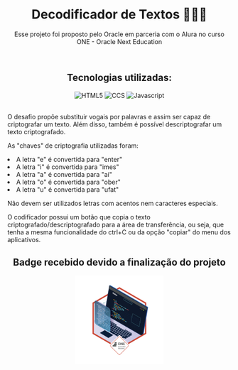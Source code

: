 <h1 align="center">Decodificador de Textos 🕵🏻‍♀️</h1>
<p align="center">Esse projeto foi proposto pelo Oracle em parceria com o Alura no curso ONE - Oracle Next Education</p>

<br>

<div align="center">
  <h2>Tecnologias utilizadas:</h2>
  <img align="center" alt="HTML5" src="https://img.shields.io/badge/HTML5-E34F26?style=for-the-badge&logo=html5&logoColor=white"/> <img align="center" alt="CCS" src="https://img.shields.io/badge/CSS-239120?&style=for-the-badge&logo=css3&logoColor=white"/> <img align="center" alt="Javascript" src="https://img.shields.io/badge/JavaScript-F7DF1E?style=for-the-badge&logo=javascript&logoColor=black"/> 
</div>

<br>

  <p>O desafio propõe substituir vogais por palavras e assim ser capaz de criptografar um texto. Além disso, também é possível descriptografar um texto criptografado.</p>

  <p>As "chaves" de criptografia utilizadas foram:</p>
  <p><li>A letra "e" é convertida para "enter"</li>
  <li>A letra "i" é convertida para "imes"</li>
  <li>A letra "a" é convertida para "ai"</li>
  <li>A letra "o" é convertida para "ober"</li>
  <li>A letra "u" é convertida para "ufat"</li></p>
    
<p>Não devem ser utilizados letras com acentos nem caracteres especiais.</p>
<p>O codificador possui um botão que copia o texto criptografado/descriptografado para a área de transferência, ou seja, que tenha a mesma funcionalidade do ctrl+C ou da opção "copiar" do menu dos aplicativos.</p>

<div align="center">
  <h2>Badge recebido devido a finalização do projeto</h2>
  <img alt="badge" width="200px" src="/imagens/badge.png"/>
</div>
